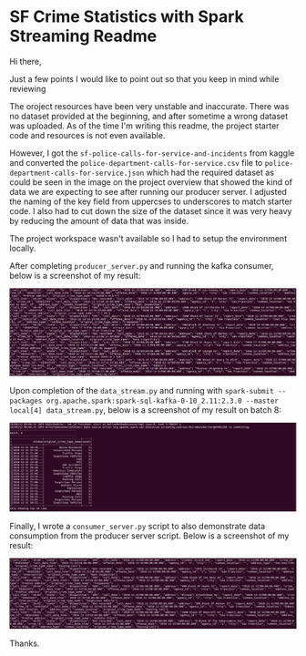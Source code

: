 

# SF Crime Statistics with Spark Streaming Readme

Hi there,

Just a few points I would like to point out so that you keep in mind while reviewing

The oroject resources have been very unstable and inaccurate. There was no dataset provided at the beginning, and after sometime a wrong dataset was uploaded. As of the time I'm writing this readme, the project starter code and resources is not even available.

However, I got the `sf-police-calls-for-service-and-incidents` from kaggle and converted the `police-department-calls-for-service.csv` file to `police-department-calls-for-service.json` which had the required dataset as could be seen in the image on the project overview that showed the kind of data we are expecting to see after running our producer server. I adjusted the naming of the key field from uppercses to underscores to match starter code. I also had to cut down the size of the dataset since it was very heavy by reducing the amount of data that was inside.

The project workspace wasn't available so I had to setup the environment locally.


After completing `producer_server.py` and running the kafka consumer, below is a screenshot of my result:

<img src="screenshots/kafka_consumer.png"/>

Upon completion of the `data_stream.py` and running with `spark-submit --packages org.apache.spark:spark-sql-kafka-0-10_2.11:2.3.0 --master local[4] data_stream.py`, below is a screenshot of my result on batch 8:

<img src="screenshots/spark.png"/>


Finally, I wrote a `consumer_server.py` script to also demonstrate data consumption from the producer server script. Below is a screenshot of my result:

<img src="screenshots/consumer_server.png"/>


Thanks.
